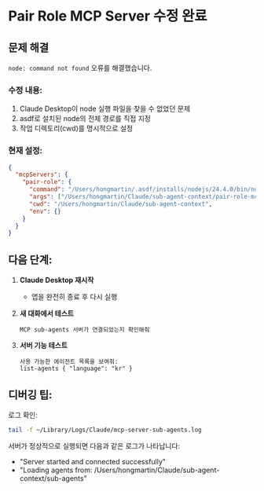 # Pair Role MCP Server 수정 완료

## 문제 해결

`node: command not found` 오류를 해결했습니다.

### 수정 내용:
1. Claude Desktop이 node 실행 파일을 찾을 수 없었던 문제
2. asdf로 설치된 node의 전체 경로를 직접 지정
3. 작업 디렉토리(cwd)를 명시적으로 설정

### 현재 설정:
```json
{
  "mcpServers": {
    "pair-role": {
      "command": "/Users/hongmartin/.asdf/installs/nodejs/24.4.0/bin/node",
      "args": ["/Users/hongmartin/Claude/sub-agent-context/pair-role-mcp-server/dist/index.js"],
      "cwd": "/Users/hongmartin/Claude/sub-agent-context",
      "env": {}
    }
  }
}
```

## 다음 단계:

1. **Claude Desktop 재시작**
   - 앱을 완전히 종료 후 다시 실행

2. **새 대화에서 테스트**
   ```
   MCP sub-agents 서버가 연결되었는지 확인해줘
   ```

3. **서버 기능 테스트**
   ```
   사용 가능한 에이전트 목록을 보여줘:
   list-agents { "language": "kr" }
   ```

## 디버깅 팁:

로그 확인:
```bash
tail -f ~/Library/Logs/Claude/mcp-server-sub-agents.log
```

서버가 정상적으로 실행되면 다음과 같은 로그가 나타납니다:
- "Server started and connected successfully"
- "Loading agents from: /Users/hongmartin/Claude/sub-agent-context/sub-agents"